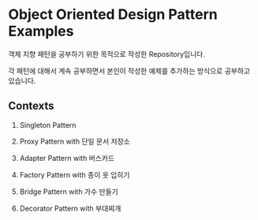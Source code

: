 # Object Oriented Design Pattern Examples

객체 지향 패턴을 공부하기 위한 목적으로 작성한 Repository입니다.

각 패턴에 대해서 계속 공부하면서 본인이 작성한 예제를 추가하는 방식으로 공부하고 있습니다.

## Contexts

1. Singleton Pattern

2. Proxy Pattern with 단일 문서 저장소

3. Adapter Pattern with 버스카드

4. Factory Pattern with 종이 옷 입히기

5. Bridge Pattern with 가수 만들기

6. Decorator Pattern with 부대찌개

## 